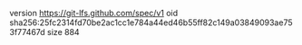 version https://git-lfs.github.com/spec/v1
oid sha256:25fc2314fd70be2ac1cc1e784a44ed46b55ff82c149a03849093ae753f77467d
size 884
